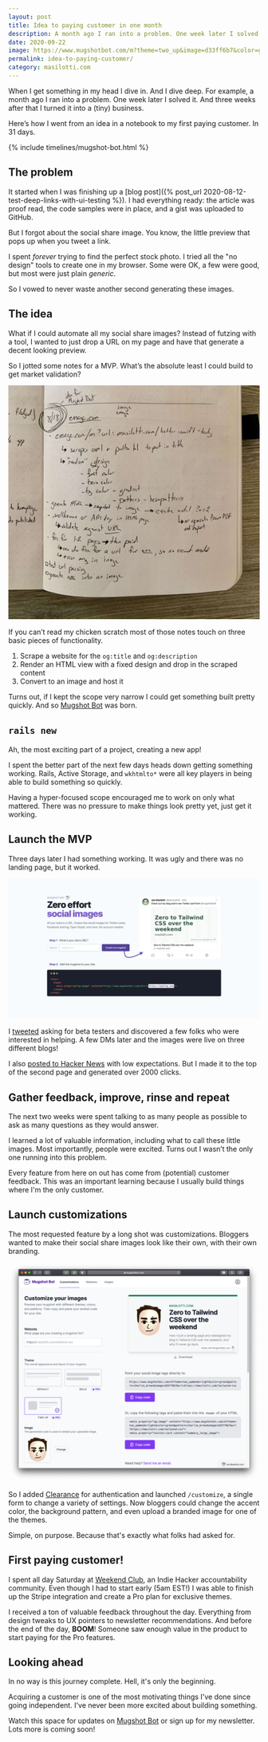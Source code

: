 ```yaml
---
layout: post
title: Idea to paying customer in one month
description: A month ago I ran into a problem. One week later I solved it. And three weeks after that I turned it into a (tiny) business.
date: 2020-09-22
image: https://www.mugshotbot.com/m?theme=two_up&image=d33ff6b7&color=green&url=https://masilotti.com/idea-to-paying-customer
permalink: idea-to-paying-customer/
category: masilotti.com
---
```


When I get something in my head I dive in. And I dive deep. For example, a month ago I ran into a problem. One week later I solved it. And three weeks after that I turned it into a (tiny) business.

Here’s how I went from an idea in a notebook to my first paying customer. In 31 days.

{% include timelines/mugshot-bot.html %}

## The problem

It started when I was finishing up a [blog post]({% post_url 2020-08-12-test-deep-links-with-ui-testing %}). I had everything ready: the article was proof read, the code samples were in place, and a gist was uploaded to GitHub.

But I forgot about the social share image. You know, the little preview that pops up when you tweet a link.

I spent *forever* trying to find the perfect stock photo. I tried all the "no design" tools to create one in my browser. Some were OK, a few were good, but most were just plain *generic*.

So I vowed to never waste another second generating these images.

## The idea

What if I could automate all my social share images? Instead of futzing with a tool, I wanted to just drop a URL on my page and have that generate a decent looking preview.

So I jotted some notes for a MVP. What’s the absolute least I could build to get market validation?

![Notes for Mugshot Bot on August 18, 2020](/images/notebook.jpeg)

If you can’t read my chicken scratch most of those notes touch on three basic pieces of functionality.
1. Scrape a website for the `og:title` and `og:description`
2. Render an HTML view with a fixed design and drop in the scraped content
3. Convert to an image and host it

Turns out, if I kept the scope very narrow I could get something built pretty quickly. And so [Mugshot Bot](https://www.mugshotbot.com?utm_source=masilotti.com) was born.

## `rails new`

Ah, the most exciting part of a project, creating a new app!

I spent the better part of the next few days heads down getting something working. Rails, Active Storage, and `wkhtmlto*` were all key players in being able to build something so quickly.

Having a hyper-focused scope encouraged me to work on only what mattered. There was no pressure to make things look pretty yet, just get it working.

## Launch the MVP

Three days later I had something working. It was ugly and there was no landing page, but it worked.

![v1 of Mugshot Bot](/images/mugshot-bot-v1.jpeg)

I [tweeted](https://twitter.com/joemasilotti/status/1296089448942379008) asking for beta testers and discovered a few folks who were interested in helping. A few DMs later and the images were live on three different blogs!

I also [posted to Hacker News](https://news.ycombinator.com/item?id=24335060) with low expectations. But I made it to the top of the second page and generated over 2000 clicks.

## Gather feedback, improve, rinse and repeat

The next two weeks were spent talking to as many people as possible to ask as many questions as they would answer.

I learned a lot of valuable information, including what to call these little images. Most importantly, people were excited. Turns out I wasn’t the only one running into this problem.

Every feature from here on out has come from (potential) customer feedback. This was an important learning because I usually build things where I'm the only customer.

## Launch customizations

The most requested feature by a long shot was customizations. Bloggers wanted to make their social share images look like their own, with their own branding.

![v2 of Mugshot Bot](/images/mugshot-bot-v2.png)

So I added [Clearance](https://github.com/thoughtbot/clearance) for authentication and launched `/customize`, a single form to change a variety of settings. Now bloggers could change the accent color, the background pattern, and even upload a branded image for one of the themes.

Simple, on purpose. Because that's exactly what folks had asked for.

## First paying customer!

I spent all day Saturday at [Weekend Club](https://www.weekendclub.co?utm_source=masilotti.com), an Indie Hacker accountability community. Even though I had to start early (5am EST!) I was able to finish up the Stripe integration and create a Pro plan for exclusive themes.

I received a ton of valuable feedback throughout the day. Everything from design tweaks to UX pointers to newsletter recommendations. And before the end of the day, **BOOM**! Someone saw enough value in the product to start paying for the Pro features.

## Looking ahead

In no way is this journey complete. Hell, it's only the beginning.

Acquiring a customer is one of the most motivating things I've done since going independent. I've never been more excited about building something.

Watch this space for updates on [Mugshot Bot](https://www.mugshotbot.com?utm_source=masilotti.com) or sign up for my newsletter. Lots more is coming soon!

